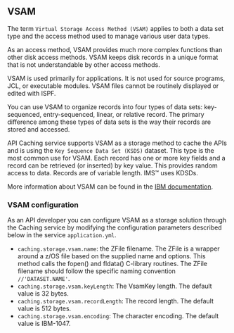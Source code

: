 ## VSAM 
The term `Virtual Storage Access Method (VSAM)` applies to both a data set type and the access method used to manage various user data types.

As an access method, VSAM provides much more complex functions than other disk access methods. VSAM keeps disk records in a unique format that is not understandable by other access methods.

VSAM is used primarily for applications. It is not used for source programs, JCL, or executable modules. VSAM files cannot be routinely displayed or edited with ISPF.

You can use VSAM to organize records into four types of data sets: key-sequenced, entry-sequenced, linear, or relative record. The primary difference among these types of data sets is the way their records are stored and accessed.

API Caching service supports VSAM as a storage method to cache the APIs and is using the `Key Sequence Data Set (KSDS)` dataset. This type is the most common use for VSAM.
Each record has one or more key fields and a record can be retrieved (or inserted) by key value. 
This provides random access to data. Records are of variable length. IMS™ uses KDSDs.

More information about VSAM can be found in the [IBM documentation](https://www.ibm.com/support/knowledgecenter/zosbasics/com.ibm.zos.zconcepts/zconcepts_169.htm).

### VSAM configuration

As an API developer you can configure VSAM as a storage solution through the Caching service by modifying the configuration parameters described below in the service `application.yml`.

* `caching.storage.vsam.name`: the ZFile filename. The ZFile is a wrapper around a z/OS file based on the supplied name and options. This method calls the fopen() and fldata() C-library routines. The ZFile filename should follow the specific naming convention `//'DATASET.NAME'`.                                                  
* `caching.storage.vsam.keyLength`: The VsamKey length. The default value is 32 bytes.
* `caching.storage.vsam.recordLength`: The record length. The default value is 512 bytes.
* `caching.storage.vsam.encoding`: The character encoding. The default value is IBM-1047.



